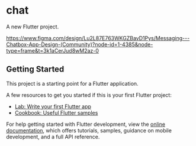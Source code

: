 # chat

A new Flutter project.

https://www.figma.com/design/Lu2L87E763WKGZBavD1Pys/Messaging---Chatbox-App-Design-(Community)?node-id=1-4385&node-type=frame&t=3k1aCerJud8wM2az-0

## Getting Started

This project is a starting point for a Flutter application.

A few resources to get you started if this is your first Flutter project:

- [Lab: Write your first Flutter app](https://docs.flutter.dev/get-started/codelab)
- [Cookbook: Useful Flutter samples](https://docs.flutter.dev/cookbook)

For help getting started with Flutter development, view the
[online documentation](https://docs.flutter.dev/), which offers tutorials,
samples, guidance on mobile development, and a full API reference.
